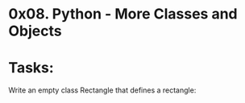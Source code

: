 # 0x08. Python - More Classes and Objects
# Tasks:
Write an empty class Rectangle that defines a rectangle:

